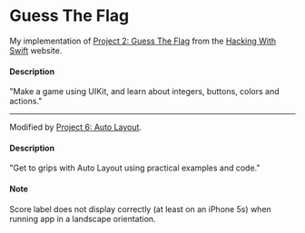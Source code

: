 # Guess The Flag
My implementation of [Project 2: Guess The Flag](https://www.hackingwithswift.com/read/2/overview) from the [Hacking With Swift](https://www.hackingwithswift.com/) website.

#### Description
"Make a game using UIKit, and learn about integers, buttons, colors and actions."

---

Modified by [Project 6: Auto Layout](https://www.hackingwithswift.com/read/6/overview).

#### Description
"Get to grips with Auto Layout using practical examples and code."

#### Note
Score label does not display correctly (at least on an iPhone 5s) when running app in a landscape orientation.
